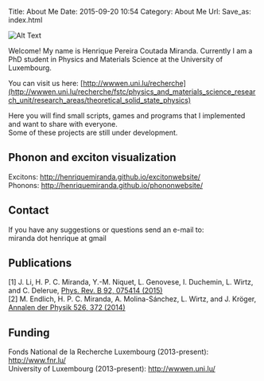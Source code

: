 Title: About Me
Date: 2015-09-20 10:54
Category: About Me
Url:
Save_as: index.html

![Alt Text]({filename}/images/me.jpg)

Welcome!
My name is Henrique Pereira Coutada Miranda.
Currently I am a PhD student in Physics and Materials Science at the University of Luxembourg.

You can visit us here:
[http://wwwen.uni.lu/recherche](http://wwwen.uni.lu/recherche/fstc/physics_and_materials_science_research_unit/research_areas/theoretical_solid_state_physics)

Here you will find small scripts, games and programs that I implemented and want to share with everyone.   
Some of these projects are still under development.

Phonon and exciton visualization
--------------------------------
Excitons: <http://henriquemiranda.github.io/excitonwebsite/>  
Phonons: <http://henriquemiranda.github.io/phononwebsite/>  

Contact
-------

If you have any suggestions or questions send an e-mail to:  
miranda dot henrique at gmail

Publications
------------

[1] J. Li, H. P. C. Miranda, Y.-M. Niquet, L. Genovese, I. Duchemin, L. Wirtz, and C. Delerue, [Phys. Rev. B 92, 075414 (2015)](http://link.aps.org/doi/10.1103/PhysRevB.92.075414)  
[2] M. Endlich, H. P. C. Miranda, A. Molina-Sánchez, L. Wirtz, and J. Kröger, [Annalen der Physik 526, 372 (2014)](http://onlinelibrary.wiley.com/doi/10.1002/andp.201400091/abstract)

Funding
-------
Fonds National de la Recherche Luxembourg (2013-present): <http://www.fnr.lu/>  
University of Luxembourg (2013-present): <http://wwwen.uni.lu/>  
